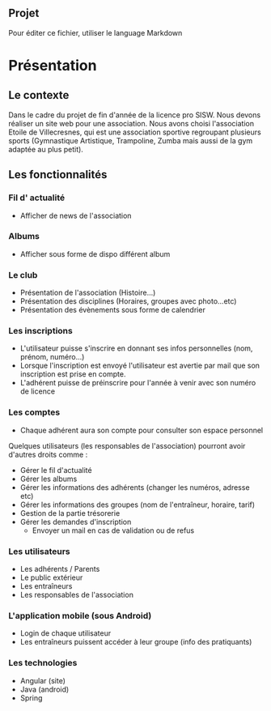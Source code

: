 ## Projet
Pour éditer ce fichier, utiliser le language Markdown

# Présentation
## Le contexte
Dans le cadre du projet de fin d'année de la licence pro SISW. Nous devons réaliser un site web pour une association.
Nous avons choisi l'association Etoile de Villecresnes, qui est une association sportive regroupant plusieurs sports (Gymnastique Artistique, Trampoline, Zumba mais aussi de la gym adaptée au plus petit).

## Les fonctionnalités

### Fil d' actualité
- Afficher de news de l'association

### Albums
- Afficher sous forme de dispo différent album

### Le club

- Présentation de l'association (Histoire...)
- Présentation des disciplines (Horaires, groupes avec photo...etc)
- Présentation des évènements sous forme de calendrier


### Les inscriptions
- L'utilisateur puisse s'inscrire en donnant ses infos personnelles (nom, prénom, numéro...)
- Lorsque l'inscription est envoyé l'utilisateur est avertie par mail que son inscription est prise en compte.
- L'adhérent puisse de préinscrire pour l'année à venir avec son numéro de licence

### Les comptes
- Chaque adhérent aura son compte pour consulter son espace personnel

Quelques utilisateurs (les responsables de l'association) pourront avoir d'autres droits comme :
- Gérer le fil d'actualité
- Gérer les albums
- Gérer les informations des adhérents (changer les numéros, adresse etc)
- Gérer les informations des groupes (nom de l'entraîneur, horaire, tarif)
- Gestion de la partie trésorerie
- Gérer les demandes d'inscription
	- Envoyer un mail en cas de validation ou de refus

### Les utilisateurs

- Les adhérents / Parents
- Le public extérieur
- Les entraîneurs
- Les responsables de l'association

### L'application mobile (sous Android)

- Login de chaque utilisateur
- Les entraîneurs puissent accéder à leur groupe (info des pratiquants)

### Les technologies
- Angular (site)
- Java (android)
- Spring 
